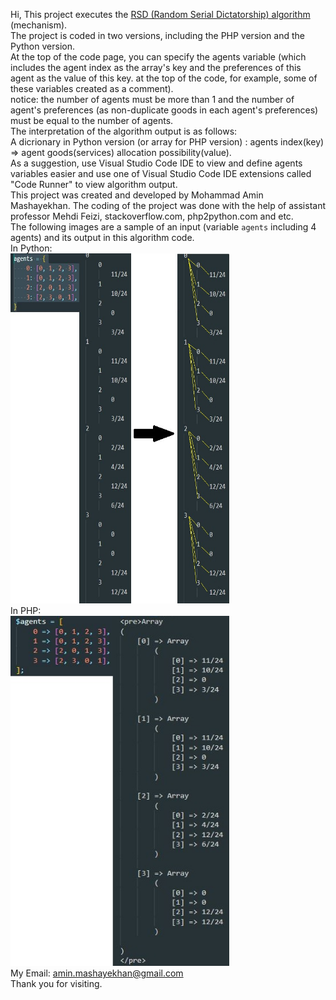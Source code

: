Hi, This project executes the <a href="https://pure.royalholloway.ac.uk/ws/portalfiles/portal/31346708/RsdMorRev5.pdf">RSD (Random Serial Dictatorship) algorithm</a> (mechanism).\
The project is coded in two versions, including the PHP version and the Python version.\
At the top of the code page, you can specify the agents variable (which includes the agent index as the array's key and the preferences of this agent as the value of this key. at the top of the code, for example, some of these variables created as a comment).\
notice: the number of agents must be more than 1 and the number of agent's preferences (as non-duplicate goods in each agent's preferences) must be equal to the number of agents. \
The interpretation of the algorithm output is as follows: \
A dicrionary in Python version (or array for PHP version) : agents index(key) => agent goods(services) allocation possibility(value).\
As a suggestion, use Visual Studio Code IDE to view and define agents variables easier and use one of Visual Studio Code IDE extensions called "Code Runner" to view algorithm output. \
This project was created and developed by Mohammad Amin Mashayekhan. The coding of the project was done with the help of assistant professor Mehdi Feizi, stackoverflow.com, php2python.com and etc.\
The following images are a sample of an input (variable `agents` including 4 agents) and its output in this algorithm code.\
In Python:\
  <img src="Python-input-&-output-sample.jpg" width="350" height="560" alt="accessibility text"> \
In PHP:\
<img src="PHP-input-&-output-sample.JPG" width="350" height="560" title="hover text"> \
My Email: amin.mashayekhan@gmail.com\
Thank you for visiting.


